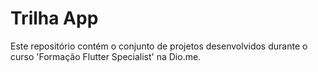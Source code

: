 
# Trilha App

Este repositório contém o conjunto de projetos desenvolvidos durante o curso 'Formação Flutter Specialist' na Dio.me.

